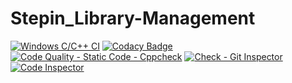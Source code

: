 # Stepin_Library-Management


[![Windows C/C++ CI](https://github.com/LakshmiBagali/Stepin_Library-Management/actions/workflows/c-cpp.yml/badge.svg)](https://github.com/LakshmiBagali/Stepin_Library-Management/actions/workflows/c-cpp.yml)
[![Codacy Badge](https://app.codacy.com/project/badge/Grade/26f287fcf37348628d72e93cde25f00c)](https://www.codacy.com/gh/LakshmiBagali/Stepin_Library-Management/dashboard?utm_source=github.com&amp;utm_medium=referral&amp;utm_content=LakshmiBagali/Stepin_Library-Management&amp;utm_campaign=Badge_Grade)
[![Code Quality - Static Code - Cppcheck](https://github.com/Anvithagreddy/Project_ltts/actions/workflows/c-cppcheck.yml/badge.svg)](https://github.com/Anvithagreddy/Project_ltts/actions/workflows/c-cppcheck.yml)
[![Check - Git Inspector](https://github.com/Anvithagreddy/Project_ltts/actions/workflows/arc-gitinspector.yml/badge.svg)](https://github.com/Anvithagreddy/Project_ltts/actions/workflows/arc-gitinspector.yml)
[![Code Inspector](https://www.code-inspector.com/project/27597/score/svg)](https://www.code-inspector.com/project/27597/status/svg)










